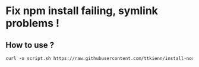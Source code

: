 # Fix npm install failing, symlink problems !

## How to use ? 
```txt
curl -o script.sh https://raw.githubusercontent.com/ttkienn/install-nodejs-and-fix-symlink-termux/main/script.sh && bash ./script.sh
```
